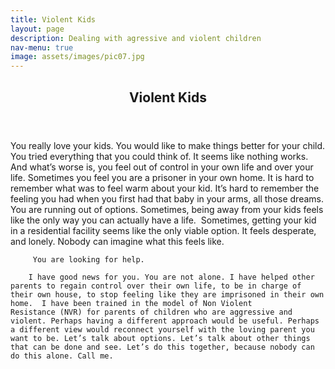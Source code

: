 ```yaml
---
title: Violent Kids
layout: page
description: Dealing with agressive and violent children
nav-menu: true
image: assets/images/pic07.jpg
---
```


<!-- Main -->
<section id="one">
  <div class="inner">
    <header class="major">
      <h2>Violent Kids</h2>
    </header>
    <p>
        You really love your kids. You would like to make things better for your child. You tried everything that you could think of. It seems like nothing works. And what’s worse is, you feel out of control in your own life and over your life. Sometimes you feel you are a prisoner in your own home. It is hard to remember what was to feel warm about your kid. It’s hard to remember the feeling you had when you first had that baby in your arms, all those dreams. You are running out of options. Sometimes, being away from your kids feels like the only way you can actually have a life.  Sometimes, getting your kid in a residential facility seems like the only viable option. It feels desperate, and lonely. Nobody can imagine what this feels like. 

         You are looking for help. 

        I have good news for you. You are not alone. I have helped other parents to regain control over their own life, to be in charge of their own house, to stop feeling like they are imprisoned in their own home.  I have been trained in the model of Non Violent Resistance (NVR) for parents of children who are aggressive and violent. Perhaps having a different approach would be useful. Perhaps a different view would reconnect yourself with the loving parent you want to be. Let’s talk about options. Let’s talk about other things that can be done and see. Let’s do this together, because nobody can do this alone. Call me.

</p>
  </div>
</section>
